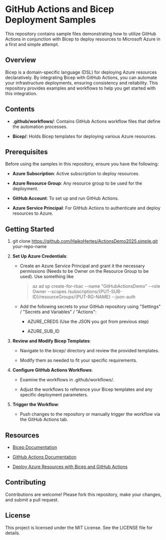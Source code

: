 GitHub Actions and Bicep Deployment Samples
===========================================

This repository contains sample files demonstrating how to utilize GitHub Actions in conjunction with Bicep to deploy resources to Microsoft Azure in a first and simple attempt.

Overview
--------

Bicep is a domain-specific language (DSL) for deploying Azure resources declaratively. By integrating Bicep with GitHub Actions, you can automate your infrastructure deployments, ensuring consistency and reliability. This repository provides examples and workflows to help you get started with this integration.

Contents
--------

*   **.github/workflows/**: Contains GitHub Actions workflow files that define the automation processes.
    
*   **Bicep/**: Holds Bicep templates for deploying various Azure resources.
    

Prerequisites
-------------

Before using the samples in this repository, ensure you have the following:

*   **Azure Subscription**: Active subscription to deploy resources.

*   **Azure Resource Group**: Any resource group to be used for the deployment.
    
*   **GitHub Account**: To set up and run GitHub Actions.
    
*   **Azure Service Principal**: For GitHub Actions to authenticate and deploy resources to Azure.
    

Getting Started
---------------

1.  git clone https://github.com/HaikoHertes/ActionsDemo2025.simple.git your-repo-name
    
2.  **Set Up Azure Credentials**:
    
    *   Create an Azure Service Principal and grant it the necessary permissions (Needs to be Owner on the Resource Group to be used). Use something like
  
        > az ad sp create-for-rbac --name "GitHubActionsDemo" --role Owner --scopes /subscriptions/{PUT-SUB-ID}/resourceGroups/{PUT-RG-NAME} --json-auth
        
    *   Add the following secrets to your GitHub repository using "Settings" / "Secrets and Variables" / "Actions":
        
        *   AZURE\_CREDS (Use the JSON you got from previous step)
            
        *   AZURE\_SUB\_ID
            
3.  **Review and Modify Bicep Templates**:
    
    *   Navigate to the bicep/ directory and review the provided templates.
        
    *   Modify them as needed to fit your specific requirements.
        
4.  **Configure GitHub Actions Workflows**:
    
    *   Examine the workflows in .github/workflows/.
        
    *   Adjust the workflows to reference your Bicep templates and any specific deployment parameters.
        
5.  **Trigger the Workflow**:
    
    *   Push changes to the repository or manually trigger the workflow via the GitHub Actions tab.
        

Resources
---------

*   [Bicep Documentation](https://docs.microsoft.com/azure/azure-resource-manager/bicep/)
    
*   [GitHub Actions Documentation](https://docs.github.com/actions)
    
*   [Deploy Azure Resources with Bicep and GitHub Actions](https://docs.microsoft.com/azure/azure-resource-manager/bicep/deploy-github-actions)
    

Contributing
------------

Contributions are welcome! Please fork this repository, make your changes, and submit a pull request.

License
-------

This project is licensed under the MIT License. See the LICENSE file for details.
